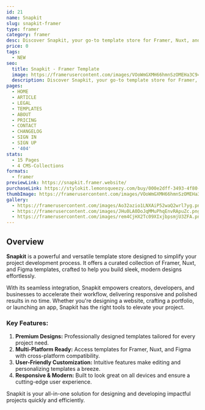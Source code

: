 ```yaml
---
id: 21
name: Snapkit
slug: snapkit-framer
type: framer
category: framer
desc: Discover Snapkit, your go-to template store for Framer, Nuxt, and Figma. Premium designs, responsive layouts, and seamless customization.
price: 0
tags:
  - NEW
seo:
  title: Snapkit - Framer Template
  image: https://framerusercontent.com/images/VOoWmGXMH66hmnSzOMEHa3C94Q.jpg?scale-down-to=1024
  description: Discover Snapkit, your go-to template store for Framer, Nuxt, and Figma. Premium designs, responsive layouts, and seamless customization.
pages:
  - HOME
  - ARTICLE
  - LEGAL
  - TEMPLATES
  - ABOUT
  - PRICING
  - CONTACT
  - CHANGELOG
  - SIGN IN
  - SIGN UP
  - '404'
stats:
  - 15 Pages
  - 4 CMS-Collections
formats:
  - framer
previewLink: https://snapkit.framer.website/
purchaseLink: https://stylokit.lemonsqueezy.com/buy/000e2dff-3493-4f80-af95-433450be2f34
thumbImage: https://framerusercontent.com/images/VOoWmGXMH66hmnSzOMEHa3C94Q.jpg?scale-down-to=1024
gallery:
  - https://framerusercontent.com/images/Ao32azio1LNXAiP52waQ2wrl7yg.png?scale-down-to=1024
  - https://framerusercontent.com/images/JHu0LA0DoJqMMuPhqEnvRApuZc.png?scale-down-to=1024
  - https://framerusercontent.com/images/rem4CjHX2Tc09XIxjbpsmjU3ZFA.png?scale-down-to=1024
---
```


## Overview

**Snapkit** is a powerful and versatile template store designed to simplify your project development process. It offers a curated collection of Framer, Nuxt, and Figma templates, crafted to help you build sleek, modern designs effortlessly.

With its seamless integration, Snapkit empowers creators, developers, and businesses to accelerate their workflow, delivering responsive and polished results in no time. Whether you're designing a website, crafting a portfolio, or launching an app, Snapkit has the right tools to elevate your project.

### Key Features:

1. **Premium Designs:** Professionally designed templates tailored for every project need.
2. **Multi-Platform Ready:** Access templates for Framer, Nuxt, and Figma with cross-platform compatibility.
3. **User-Friendly Customization:** Intuitive features make editing and personalizing templates a breeze.
4. **Responsive & Modern:** Built to look great on all devices and ensure a cutting-edge user experience.

Snapkit is your all-in-one solution for designing and developing impactful projects quickly and efficiently.
